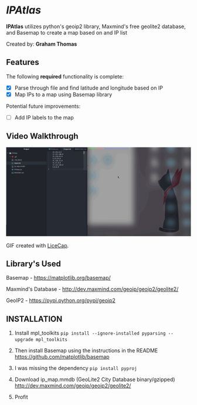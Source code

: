 
# *IPAtlas*

**IPAtlas** utilizes python's geoip2 library, Maxmind's free geolite2 database, and Basemap to create a map based on and IP list

Created by: **Graham Thomas**

## Features

The following **required** functionality is complete:
* [X] Parse through file and find latitude and longitude based on IP
* [X] Map IPs to a map using Basemap library

Potential future improvements:
* [ ] Add IP labels to the map


## Video Walkthrough


![alt text](https://github.com/GrahamMThomas/IPAtlas/blob/master/IPAtlas_Example.gif "Demo")

GIF created with [LiceCap](http://www.cockos.com/licecap/).

## Library's Used
Basemap - https://matplotlib.org/basemap/

Maxmind's Database - http://dev.maxmind.com/geoip/geoip2/geolite2/

GeoIP2 - https://pypi.python.org/pypi/geoip2


## INSTALLATION

1. Install mpl_toolkits
`pip install --ignore-installed pyparsing --upgrade mpl_toolkits`

2. Then install Basemap using the instructions in the README
https://github.com/matplotlib/basemap

3. I was missing the dependency
`pip install pyproj`

4. Download ip_map.mmdb (GeoLite2 City Database binary/gzipped)
http://dev.maxmind.com/geoip/geoip2/geolite2/

5. Profit
